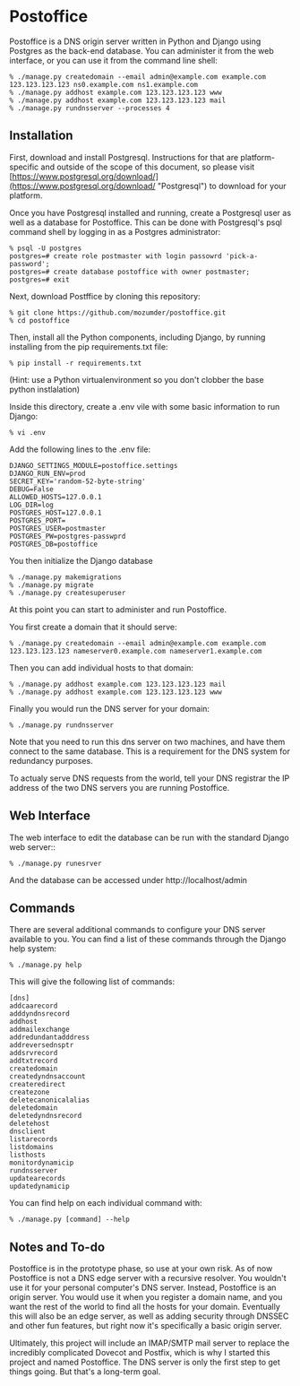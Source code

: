 # Postoffice

Postoffice is a DNS origin server written in Python and Django using Postgres as the back-end database. You can administer it from the web interface, or you can use it from the command line shell:

    % ./manage.py createdomain --email admin@example.com example.com 123.123.123.123 ns0.example.com ns1.example.com
    % ./manage.py addhost example.com 123.123.123.123 www
    % ./manage.py addhost example.com 123.123.123.123 mail
    % ./manage.py rundnsserver --processes 4

## Installation

First, download and install Postgresql. Instructions for that are platform-specific and outside of the scope of this document, so please visit [https://www.postgresql.org/download/](https://www.postgresql.org/download/ "Postgresql")  to download for your platform.

Once you have Postgresql installed and running, create a Postgresql user as well as a database for Postoffice. This can be done with Postgresql's psql command shell by logging in as a Postgres administrator:

    % psql -U postgres
    postgres=# create role postmaster with login passowrd 'pick-a-password';
    postgres=# create database postoffice with owner postmaster;
    postgres=# exit

Next, download Postffice by cloning this repository:

    % git clone https://github.com/mozumder/postoffice.git
    % cd postoffice

Then, install all the Python components, including Django, by running installing from the pip requirements.txt file:

    % pip install -r requirements.txt
    
(Hint: use a Python virtualenvironment so you don't clobber the base python instlalation)

Inside this directory, create a .env vile with some basic information to run Django:

    % vi .env
    
Add the following lines to the .env file:
    
    DJANGO_SETTINGS_MODULE=postoffice.settings
    DJANGO_RUN_ENV=prod
    SECRET_KEY='random-52-byte-string'
    DEBUG=False
    ALLOWED_HOSTS=127.0.0.1
    LOG_DIR=log
    POSTGRES_HOST=127.0.0.1
    POSTGRES_PORT=
    POSTGRES_USER=postmaster
    POSTGRES_PW=postgres-passwprd
    POSTGRES_DB=postoffice
    
You then initialize the Django database 

    % ./manage.py makemigrations
    % ./manage.py migrate
    % ./manage.py createsuperuser

At this point you can start to administer and run Postoffice.

You first create a domain that it should serve:

    % ./manage.py createdomain --email admin@example.com example.com 123.123.123.123 nameserver0.example.com nameserver1.example.com

Then you can add individual hosts to that domain:

    % ./manage.py addhost example.com 123.123.123.123 mail
    % ./manage.py addhost example.com 123.123.123.123 www

Finally you would run the DNS server for your domain:

    % ./manage.py rundnsserver 

Note that you need to run this dns server on two machines, and have them connect to the same database. This is a requirement for the DNS system for redundancy purposes.

To actualy serve DNS requests from the world, tell your DNS registrar the IP address of the two DNS servers you are running Postoffice.

## Web Interface

The web interface to edit the database can be run with the standard Django web server::

    % ./manage.py runesrver
    
And the database can be accessed under http://localhost/admin

## Commands

There are several additional commands to configure your DNS server available to you. You can find a list of these commands through the Django help system:

    % ./manage.py help

This will give the following list of commands:
    
    [dns]
    addcaarecord
    adddyndnsrecord
    addhost
    addmailexchange
    addredundantadddress
    addreversednsptr
    addsrvrecord
    addtxtrecord
    createdomain
    createdyndnsaccount
    createredirect
    createzone
    deletecanonicalalias
    deletedomain
    deletedyndnsrecord
    deletehost
    dnsclient
    listarecords
    listdomains
    listhosts
    monitordynamicip
    rundnsserver
    updatearecords
    updatedynamicip

You can find help on each individual command with:

    % ./manage.py [command] --help

## Notes and To-do

Postoffice is in the prototype phase, so use at your own risk. As of now Postoffice is not a DNS edge server with a recursive resolver. You wouldn't use it for your personal computer's DNS server. Instead, Postoffice is an origin server. You would use it when you register a domain name, and you want the rest of the world to find all the hosts for your domain.  Eventually this will also be an edge server, as well as adding security through DNSSEC and other fun features, but right now it's specifically a basic origin server.

Ultimately, this project will include an IMAP/SMTP mail server to replace the incredibly complicated Dovecot and Postfix, which is why I started this project and named Postoffice. The DNS server is only the first step to get things going. But that's a long-term goal.
